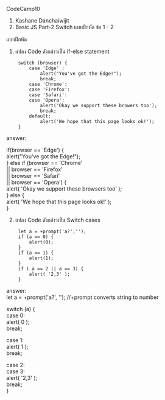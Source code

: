 CodeCamp10  
1. Kashane Danchaiwijit  
2. Basic JS Part-2 Switch แบบฝึกหัด  ข้อ 1 - 2    

แบบฝึกหัด    
1) แปลง Code ดังกล่าวเป็น if-else statement

        switch (browser) {  
            case 'Edge' :
                alert("You've got the Edge!");  
                break;  
            case 'Chrome':  
            case 'Firefox':  
            case 'Safari':  
            case 'Opera':  
                alert('Okay we support these browers too');  
                break;  
            default:  
                alert('We hope that this page looks ok!');  
        }  

answer:

if(browser == 'Edge') {  
  alert("You've got the Edge!");  
} else if (browser == 'Chrome'  
 || browser == 'Firefox'  
 || browser == 'Safari'  
 || browser == 'Opera') {  
  alert( 'Okay we support these browsers too' );  
} else {  
  alert( 'We hope that this page looks ok!' );  
}  

2) แปลง Code ดังกล่าวเป็น Switch cases  

        let a = +prompt('a?','');  
        if (a == 0) {  
            alert(0);  
        }  
        if (a == 1) {  
            alert(1);  
        }  
        if ( a == 2 || a == 3) {  
            alert( '2,3' );  
        }  

answer:  
let a = +prompt('a?', ''); //+prompt converts string to number

switch (a) {  
  case 0:  
    alert( 0 );  
    break;  

  case 1:  
    alert( 1 );  
    break;  

  case 2:  
  case 3:  
    alert( '2,3' );  
    break;  
}  

